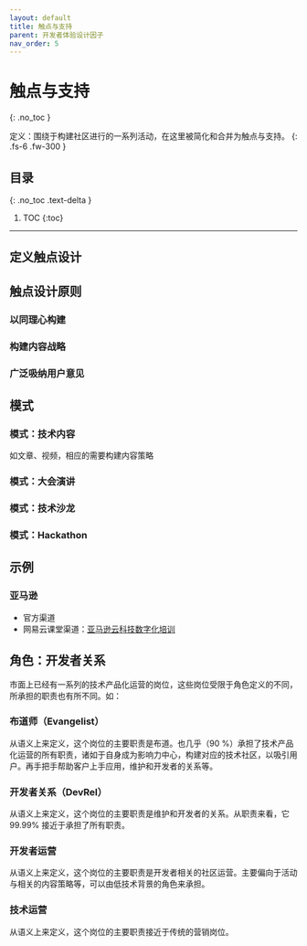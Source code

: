 ```yaml
---
layout: default
title: 触点与支持
parent: 开发者体验设计因子
nav_order: 5
---
```


# 触点与支持
{: .no_toc }

定义：围绕于构建社区进行的一系列活动，在这里被简化和合并为触点与支持。
{: .fs-6 .fw-300 }

## 目录
{: .no_toc .text-delta }

1. TOC
{:toc}

---

## 定义触点设计

## 触点设计原则

### 以同理心构建

### 构建内容战略

### 广泛吸纳用户意见

## 模式

### 模式：技术内容

如文章、视频，相应的需要构建内容策略

### 模式：大会演讲

### 模式：技术沙龙

### 模式：Hackathon

## 示例

### 亚马逊

- 官方渠道
- 网易云课堂渠道：[亚马逊云科技数字化培训](https://m.study.163.com/m/provider/480000002278455/index.htm)

## 角色：开发者关系 

市面上已经有一系列的技术产品化运营的岗位，这些岗位受限于角色定义的不同，所承担的职责也有所不同。如：

### 布道师（Evangelist）

从语义上来定义，这个岗位的主要职责是布道。也几乎（90 %）承担了技术产品化运营的所有职责，诸如于自身成为影响力中心，构建对应的技术社区，以吸引用户。再手把手帮助客户上手应用，维护和开发者的关系等。

### 开发者关系（DevRel）

从语义上来定义，这个岗位的主要职责是维护和开发者的关系。从职责来看，它 99.99% 接近于承担了所有职责。

### 开发者运营

从语义上来定义，这个岗位的主要职责是开发者相关的社区运营。主要偏向于活动与相关的内容策略等，可以由低技术背景的角色来承担。

### 技术运营

从语义上来定义，这个岗位的主要职责接近于传统的营销岗位。
